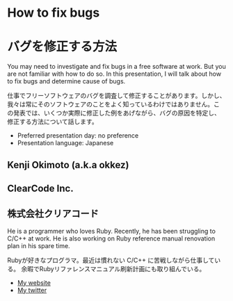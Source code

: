 # How to fix bugs
# バグを修正する方法

You may need to investigate and fix bugs in a free software at
work. But you are not familiar with how to do so. In this
presentation, I will talk about how to fix bugs and determine cause of
bugs.

仕事でフリーソフトウェアのバグを調査して修正することがあります。しかし、
我々は常にそのソフトウェアのことをよく知っているわけではありません。こ
の発表では、いくつか実際に修正した例をあげながら、バグの原因を特定し、
修正する方法について話します。

- Preferred presentation day: no preference
- Presentation language: Japanese

## Kenji Okimoto (a.k.a okkez)

##  ClearCode Inc.
## 株式会社クリアコード

He is a programmer who loves Ruby.
Recently, he has been struggling to C/C++ at work.
He is also working on Ruby reference manual renovation plan in his spare time.

Rubyが好きなプログラマ。最近は慣れない C/C++ に苦戦しながら仕事している。
余暇でRubyリファレンスマニュアル刷新計画にも取り組んでいる。

- [My website](http://www.okkez.net)
- [My twitter](https://twitter.com/#!/okkez)

